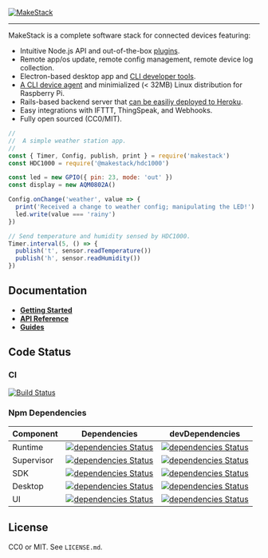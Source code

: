 [![MakeStack](https://cdn.rawgit.com/makestack/media/master/banner.svg)](https://makestack.org)

---

MakeStack is a complete software stack for connected devices featuring:

- Intuitive Node.js API and out-of-the-box [plugins](https://github.com/makestack/makestack/tree/master/plugins).
- Remote app/os update, remote config management, remote device log collection.
- Electron-based desktop app and [CLI developer tools](https://www.npmjs.com/package/makestack-sdk).
- [A CLI device agent](https://www.npmjs.com/package/makestack-sdk) and minimialized (< 32MB) Linux distribution for Raspberry Pi.
- Rails-based backend server that [can be easiliy deployed to Heroku](https://makestack.org/documentation/#/guides/heroku).
- Easy integrations with IFTTT, ThingSpeak, and Webhooks.
- Fully open sourced (CC0/MIT).

```javascript
//
//  A simple weather station app.
//
const { Timer, Config, publish, print } = require('makestack')
const HDC1000 = require('@makestack/hdc1000')

const led = new GPIO({ pin: 23, mode: 'out' })
const display = new AQM0802A()

Config.onChange('weather', value => {
  print('Received a change to weather config; manipulating the LED!')
  led.write(value === 'rainy')
})

// Send temperature and humidity sensed by HDC1000.
Timer.interval(5, () => {
  publish('t', sensor.readTemperature())
  publish('h', sensor.readHumidity())
})
```

Documentation
-------------

- **[Getting Started](https:///makestack.org/documentation/#/getting-started)**
- **[API Reference](https://makestack.org/documentation/#/api)**
- **[Guides](https://makestack.org/documentation/#/guides)**

Code Status
-----------

### CI
[![Build Status](https://travis-ci.org/makestack/makestack.svg?branch=master)](https://travis-ci.org/makestack/makestack)

### Npm Dependencies

| Component | Dependencies | devDependencies |
| ---- | ---- | ---- |
| Runtime | [![dependencies Status](https://david-dm.org/makestack/makestack/status.svg?path=runtime)](https://david-dm.org/makestack/makestack?path=runtime) |[![dependencies Status](https://david-dm.org/makestack/makestack/status.svg?path=runtime&type=dev)](https://david-dm.org/makestack/makestack?path=runtime&type=dev) |
| Supervisor | [![dependencies Status](https://david-dm.org/makestack/makestack/status.svg?path=supervisor)](https://david-dm.org/makestack/makestack?path=supervisor) |[![dependencies Status](https://david-dm.org/makestack/makestack/status.svg?path=supervisor&type=dev)](https://david-dm.org/makestack/makestack?path=supervisor&type=dev) |
| SDK | [![dependencies Status](https://david-dm.org/makestack/makestack/status.svg?path=sdk)](https://david-dm.org/makestack/makestack?path=sdk) |[![dependencies Status](https://david-dm.org/makestack/makestack/status.svg?path=sdk&type=dev)](https://david-dm.org/makestack/makestack?path=sdk&type=dev) |
| Desktop | [![dependencies Status](https://david-dm.org/makestack/makestack/status.svg?path=desktop)](https://david-dm.org/makestack/makestack?path=desktop) |[![dependencies Status](https://david-dm.org/makestack/makestack/status.svg?path=desktop&type=dev)](https://david-dm.org/makestack/makestack?path=desktop&type=dev) |
| UI | [![dependencies Status](https://david-dm.org/makestack/makestack/status.svg?path=ui)](https://david-dm.org/makestack/makestack?path=ui) |[![dependencies Status](https://david-dm.org/makestack/makestack/status.svg?path=ui&type=dev)](https://david-dm.org/makestack/makestack?path=ui&type=dev) |


License
-------
CC0 or MIT. See `LICENSE.md`.
